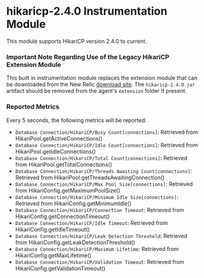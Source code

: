 # hikaricp-2.4.0 Instrumentation Module
This module supports HikariCP version 2.4.0 to current.

### Important Note Regarding Use of the Legacy HikariCP Extension Module
This built in instrumentation module replaces the extension module that can be downloaded from the New Relic
[download site](https://download.newrelic.com/newrelic/java-agent/extensions/). The `hikaricp-2.4.0.jar` 
artifact should be removed from the agent's `extension` folder if present.

### Reported Metrics
Every 5 seconds, the following metrics will be reported:
- `Database Connection/HikariCP/Busy Count[connections]`: Retrieved from HikariPool.getActiveConnections()
- `Database Connection/HikariCP/Idle Count[connections]`: Retrieved from HikariPool.getIdleConnections()
- `Database Connection/HikariCP/Total Count[connections]`: Retrieved from HikariPool.getTotalConnections()
- `Database Connection/HikariCP/Threads Awaiting Count[connections]`: Retrieved from HikariPool.getThreadsAwaitingConnection()
- `Database Connection/HikariCP/Max Pool Size[connections]`: Retrieved from HikariConfig.getMaximumPoolSize()
- `Database Connection/HikariCP/Minimum Idle Size[connections]`: Retrieved from HikariConfig.getMinimumIdle()
- `Database Connection/HikariCP/Connection Timeout`: Retrieved from HikariConfig.getConnectionTimeout()
- `Database Connection/HikariCP/Idle Timeout`: Retrieved from HikariConfig.getIdleTimeout()
- `Database Connection/HikariCP/Leak Detection Threshold`: Retrieved from HikariConfig.getLeakDetectionThreshold()
- `Database Connection/HikariCP/Maximum Lifetime`: Retrieved from HikariConfig.getMaxLifetime()
- `Database Connection/HikariCP/Validation Timeout`: Retrieved from HikariConfig.getValidationTimeout()